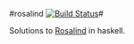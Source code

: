 #rosalind [![Build Status](https://secure.travis-ci.org/knsd/rosalind.png)](http://travis-ci.org/knsd/rosalind)#

Solutions to [Rosalind](http://rosalind.info) in haskell.
